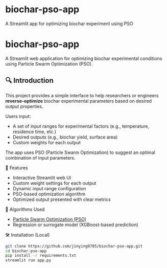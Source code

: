 # biochar-pso-app
A Streamlit app for optimizing biochar experiment using PSO
# biochar-pso-app

A Streamlit web application for optimizing biochar experimental conditions using Particle Swarm Optimization (PSO).

## 🔍 Introduction

This project provides a simple interface to help researchers or engineers **reverse-optimize** biochar experimental parameters based on desired output properties.

Users input:
- A set of input ranges for experimental factors (e.g., temperature, residence time, etc.)
- Desired outputs (e.g., biochar yield, surface area)
- Custom weights for each output

The app uses PSO (Particle Swarm Optimization) to suggest an optimal combination of input parameters.

🚀 Features

- Interactive Streamlit web UI
- Custom weight settings for each output
- Dynamic input range configuration
- PSO-based optimization algorithm
- Optimized output presented with clear metrics

🧠 Algorithms Used

- [Particle Swarm Optimization (PSO)](https://en.wikipedia.org/wiki/Particle_swarm_optimization)
- Regression or surrogate model (XGBoost-based prediction)

🛠️ Installation (Local)

```bash
git clone https://github.com/jinying0705/biochar-pso-app.git
cd biochar-pso-app
pip install -r requirements.txt
streamlit run app.py
